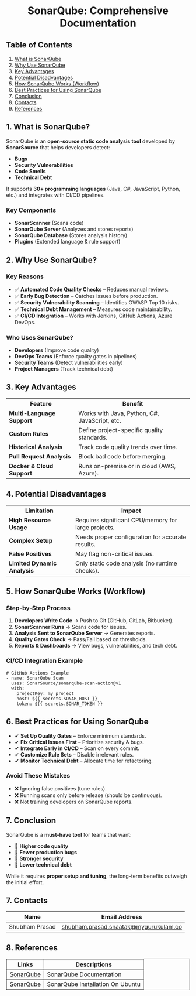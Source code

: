 <div class="sonarqube-docs">

<h1 align="center">SonarQube: Comprehensive Documentation</h1>

<h2>Table of Contents</h2>
<ol>
  <li><a href="#what-is-sonarqube">What is SonarQube</a></li>
  <li><a href="#why-use-sonarqube">Why Use SonarQube</a></li>
  <li><a href="#key-advantages">Key Advantages</a></li>
  <li><a href="#potential-disadvantages">Potential Disadvantages</a></li>
  <li><a href="#how-sonarqube-works">How SonarQube Works (Workflow)</a></li>
  <li><a href="#best-practices">Best Practices for Using SonarQube</a></li>
  <li><a href="#conclusion">Conclusion</a></li>
  <li><a href="#contacts">Contacts</a></li>
  <li><a href="#References">References</a></li>
</ol>

<h2 id="what-is-sonarqube">1. What is SonarQube?</h2>
<p>SonarQube is an <strong>open-source static code analysis tool</strong> developed by <strong>SonarSource</strong> that helps developers detect:</p>
<ul>
  <li><strong>Bugs</strong></li>
  <li><strong>Security Vulnerabilities</strong></li>
  <li><strong>Code Smells</strong></li>
  <li><strong>Technical Debt</strong></li>
</ul>
<p>It supports <strong>30+ programming languages</strong> (Java, C#, JavaScript, Python, etc.) and integrates with CI/CD pipelines.</p>

<h3>Key Components</h3>
<ul>
  <li><strong>SonarScanner</strong> (Scans code)</li>
  <li><strong>SonarQube Server</strong> (Analyzes and stores reports)</li>
  <li><strong>SonarQube Database</strong> (Stores analysis history)</li>
  <li><strong>Plugins</strong> (Extended language & rule support)</li>
</ul>

<h2 id="why-use-sonarqube">2. Why Use SonarQube?</h2>
<h3>Key Reasons</h3>
<ul class="checkmarks">
  <li>✅ <strong>Automated Code Quality Checks</strong> – Reduces manual reviews.</li>
  <li>✅ <strong>Early Bug Detection</strong> – Catches issues before production.</li>
  <li>✅ <strong>Security Vulnerability Scanning</strong> – Identifies OWASP Top 10 risks.</li>
  <li>✅ <strong>Technical Debt Management</strong> – Measures code maintainability.</li>
  <li>✅ <strong>CI/CD Integration</strong> – Works with Jenkins, GitHub Actions, Azure DevOps.</li>
</ul>

<h3>Who Uses SonarQube?</h3>
<ul>
  <li><strong>Developers</strong> (Improve code quality)</li>
  <li><strong>DevOps Teams</strong> (Enforce quality gates in pipelines)</li>
  <li><strong>Security Teams</strong> (Detect vulnerabilities early)</li>
  <li><strong>Project Managers</strong> (Track technical debt)</li>
</ul>

<h2 id="key-advantages">3. Key Advantages</h2>
<table>
  <tr>
    <th>Feature</th>
    <th>Benefit</th>
  </tr>
  <tr>
    <td><strong>Multi-Language Support</strong></td>
    <td>Works with Java, Python, C#, JavaScript, etc.</td>
  </tr>
  <tr>
    <td><strong>Custom Rules</strong></td>
    <td>Define project-specific quality standards.</td>
  </tr>
  <tr>
    <td><strong>Historical Analysis</strong></td>
    <td>Track code quality trends over time.</td>
  </tr>
  <tr>
    <td><strong>Pull Request Analysis</strong></td>
    <td>Block bad code before merging.</td>
  </tr>
  <tr>
    <td><strong>Docker & Cloud Support</strong></td>
    <td>Runs on-premise or in cloud (AWS, Azure).</td>
  </tr>
</table>

<h2 id="potential-disadvantages">4. Potential Disadvantages</h2>
<table>
  <tr>
    <th>Limitation</th>
    <th>Impact</th>
  </tr>
  <tr>
    <td><strong>High Resource Usage</strong></td>
    <td>Requires significant CPU/memory for large projects.</td>
  </tr>
  <tr>
    <td><strong>Complex Setup</strong></td>
    <td>Needs proper configuration for accurate results.</td>
  </tr>
  <tr>
    <td><strong>False Positives</strong></td>
    <td>May flag non-critical issues.</td>
  </tr>
  <tr>
    <td><strong>Limited Dynamic Analysis</strong></td>
    <td>Only static code analysis (no runtime checks).</td>
  </tr>
</table>

<h2 id="how-sonarqube-works">5. How SonarQube Works (Workflow)</h2>
<h3>Step-by-Step Process</h3>
<ol>
  <li><strong>Developers Write Code</strong> → Push to Git (GitHub, GitLab, Bitbucket).</li>
  <li><strong>SonarScanner Runs</strong> → Scans code for issues.</li>
  <li><strong>Analysis Sent to SonarQube Server</strong> → Generates reports.</li>
  <li><strong>Quality Gates Check</strong> → Pass/Fail based on thresholds.</li>
  <li><strong>Reports & Dashboards</strong> → View bugs, vulnerabilities, and tech debt.</li>
</ol>

<h3>CI/CD Integration Example</h3>
<pre><code class="language-yaml"># GitHub Actions Example
- name: SonarQube Scan
  uses: SonarSource/sonarqube-scan-action@v1
  with:
    projectKey: my_project
    host: ${{ secrets.SONAR_HOST }}
    token: ${{ secrets.SONAR_TOKEN }}</code></pre>

<h2 id="best-practices">6. Best Practices for Using SonarQube</h2>
<ul class="best-practices">
  <li>✔ <strong>Set Up Quality Gates</strong> – Enforce minimum standards.</li>
  <li>✔ <strong>Fix Critical Issues First</strong> – Prioritize security & bugs.</li>
  <li>✔ <strong>Integrate Early in CI/CD</strong> – Scan on every commit.</li>
  <li>✔ <strong>Customize Rule Sets</strong> – Disable irrelevant rules.</li>
  <li>✔ <strong>Monitor Technical Debt</strong> – Allocate time for refactoring.</li>
</ul>

<h3>Avoid These Mistakes</h3>
<ul class="warnings">
  <li>❌ Ignoring false positives (tune rules).</li>
  <li>❌ Running scans only before release (should be continuous).</li>
  <li>❌ Not training developers on SonarQube reports.</li>
</ul>

<h2 id="conclusion">7. Conclusion</h2>
<p>SonarQube is a <strong>must-have tool</strong> for teams that want:</p>
<ul class="diamonds">
  <li>🔹 <strong>Higher code quality</strong></li>
  <li>🔹 <strong>Fewer production bugs</strong></li>
  <li>🔹 <strong>Stronger security</strong></li>
  <li>🔹 <strong>Lower technical debt</strong></li>
</ul>
<p>While it requires <strong>proper setup and tuning</strong>, the long-term benefits outweigh the initial effort.</p>

<h2 id="contacts">7. Contacts</h2>
<table>
  <thead>
    <tr>
      <th>Name</th>
      <th>Email Address</th>
    </tr>
  </thead>
  <tbody>
    <tr>
      <td>Shubham Prasad</td>
      <td><a href="mailto:shubham.prasad.snaatak@mygurukulam.co">shubham.prasad.snaatak@mygurukulam.co</a></td>
    </tr>
  </tbody>
</table>
<h2 id="References">8. References</h2>
<table border="1">
  <thead>
    <tr>
      <th>Links</th>
      <th>Descriptions</th>
    </tr>
  </thead>
  <tbody>
    <tr>
      <td><a href="https://docs.sonarsource.com/sonarqube-server/latest/" target="_blank">SonarQube</a></td>
      <td>SonarQube Documentation</td>
    </tr>
    <tr>
      <td><a href="https://www.digitalocean.com/community/tutorials/how-to-ensure-code-quality-with-sonarqube-on-ubuntu-18-04" target="_blank">SonarQube</a></td>
      <td>SonarQube Installation On Ubuntu</td>
    </tr>
  </tbody>
</table>



